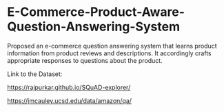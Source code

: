 # E-Commerce-Product-Aware-Question-Answering-System
Proposed an e-commerce question answering system that learns product information from  product reviews and descriptions. It accordingly crafts appropriate responses to questions about the product.

Link to the Dataset:

https://rajpurkar.github.io/SQuAD-explorer/

https://jmcauley.ucsd.edu/data/amazon/qa/

